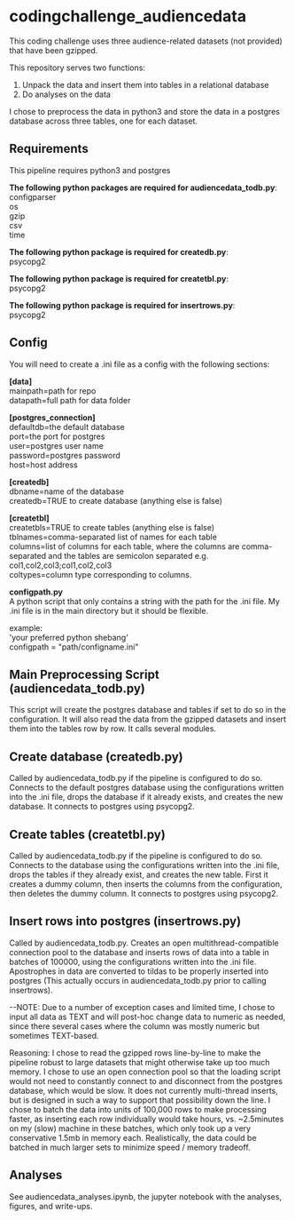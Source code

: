 # codingchallenge_audiencedata
This coding challenge uses three audience-related datasets (not provided) that have been gzipped.  

This repository serves two functions:  
1. Unpack the data and insert them into tables in a relational database  
2. Do analyses on the data  

I chose to preprocess the data in python3 and store the data in a postgres database across three tables, one for each dataset.  

## Requirements
This pipeline requires python3 and postgres  

**The following python packages are required for audiencedata_todb.py**:  
configparser  
os  
gzip  
csv  
time  

**The following python package is required for createdb.py**:  
psycopg2  

**The following python package is required for createtbl.py**:  
psycopg2 
 
**The following python package is required for insertrows.py**:  
psycopg2    


## Config
You will need to create a .ini file as a config with the following sections:

**[data]**  
mainpath=path for repo  
datapath=full path for data folder  

**[postgres_connection]**  
defaultdb=the default database  
port=the port for postgres  
user=postgres user name  
password=postgres password  
host=host address  

**[createdb]**  
dbname=name of the database  
createdb=TRUE to create database (anything else is false)  

**[createtbl]**  
createtbls=TRUE to create tables (anything else is false)  
tblnames=comma-separated list of names for each table  
columns=list of columns for each table, where the columns are comma-separated and the tables are semicolon separated e.g. col1,col2,col3;col1,col2,col3  
coltypes=column type corresponding to columns.
   
**configpath.py**  
A python script that only contains a string with the path for the .ini file. My .ini file is in the main directory but it should be flexible.

example:  
'your preferred python shebang'  
configpath = "path/configname.ini"  

## Main Preprocessing Script (audiencedata_todb.py)  
This script will create the postgres database and tables if set to do so in the configuration. It will also read the data from the gzipped datasets and insert them into the tables row by row. It calls several modules.  

## Create database (createdb.py)  
Called by audiencedata_todb.py if the pipeline is configured to do so. Connects to the default postgres database using the configurations written into the .ini file, drops the database if it already exists, and creates the new database. It connects to postgres using psycopg2.  

## Create tables (createtbl.py)  
Called by audiencedata_todb.py if the pipeline is configured to do so. Connects to the database using the configurations written into the .ini file, drops the tables if they already exist, and creates the new table. First it creates a dummy column, then inserts the columns from the configuration, then deletes the dummy column. It connects to postgres using psycopg2.  

## Insert rows into postgres (insertrows.py)  
Called by audiencedata_todb.py. Creates an open multithread-compatible connection pool to the database and inserts rows of data into a table in batches of 100000, using the configurations written into the .ini file. Apostrophes in data are converted to tildas to be properly inserted into postgres (This actually occurs in audiencedata_todb.py prior to calling insertrows).  

--NOTE: Due to a number of exception cases and limited time, I chose to input all data as TEXT and will post-hoc change data to numeric as needed, since there several cases where the column was mostly numeric but sometimes TEXT-based. 

Reasoning: I chose to read the gzipped rows line-by-line to make the pipeline robust to large datasets that might otherwise take up too much memory. I chose to use an open connection pool so that the loading script would not need to constantly connect to and disconnect from the postgres database, which would be slow. It does not currently multi-thread inserts, but is designed in such a way to support that possibility down the line. I chose to batch the data into units of 100,000 rows to make processing faster, as inserting each row individually would take hours, vs. ~2.5minutes on my (slow) machine in these batches, which only took up a very conservative 1.5mb in memory each. Realistically, the data could be batched in much larger sets to minimize speed / memory tradeoff.  

## Analyses  
See audiencedata_analyses.ipynb, the jupyter notebook with the
analyses, figures, and write-ups.